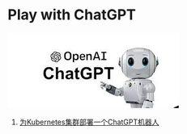 # Play with ChatGPT 

![Alt Image Text](images/0_1.jpeg "Body image")


1. [为Kubernetes集群部署一个ChatGPT机器人](1chatgpt_robusta_slack.md)